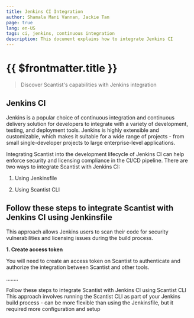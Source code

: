 ```yaml
---
title: Jenkins CI Integration
author: Shamala Mani Vannan, Jackie Tan
page: true
lang: en-US
tags: ci, jenkins, continuous integration
description: This document explains how to integrate Jenkins CI
---
```


<ClientOnly>

# {{ $frontmatter.title }}

>Discover Scantist's capabilities with Jenkins integration

## Jenkins CI

Jenkins is a popular choice of continuous integration and continuous delivery solution for developers to integrate with a variety of development, testing, and deployment tools. Jenkins is highly extensible and customizable, which makes it suitable for a wide range of projects - from small single-developer projects to large enterprise-level applications. 

Integrating Scantist into the development lifecycle of Jenkins CI can help enforce security and licensing compliance in the CI/CD pipeline. There are two ways to integrate Scantist with Jenkins CI: 

1. Using Jenkinsfile

2. Using Scantist CLI 

## Follow these steps to integrate Scantist with Jenkins CI using Jenkinsfile


This approach allows Jenkins users to scan their code for security vulnerabilities and licensing issues during the build process. 

**1. Create access token**

You will need to create an access token on Scantist to authenticate and authorize the integration between Scantist and other tools.

……..

Follow these steps to integrate Scantist with Jenkins CI using Scantist CLI
This approach involves running the Scantist CLI as part of your Jenkins build process  - can be more flexible than using the Jenkinsfile, but it required more configuration and setup

</ClientOnly>